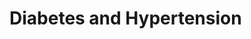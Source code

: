 # Diabetes and Hypertension



<div id="msg"></div>

<script>

var str = ""

if (isDiabetic == "Yes"){
   str = "You are diabetic. " 

}else {
	str = "You are not diabetic. " 

}

msg.innerHTML = str


</script>